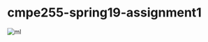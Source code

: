 # cmpe255-spring19-assignment1

![ml](https://user-images.githubusercontent.com/20052329/53938766-18e4cb00-4066-11e9-9086-c1cab82c73e6.jpeg)

